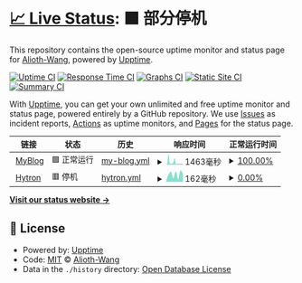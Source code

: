 # [📈 Live Status](https://uptime.rainmaker.bet): <!--live status--> **🟧 部分停机**

This repository contains the open-source uptime monitor and status page for [Alioth-Wang](https://uptime.rainmaker.bet), powered by [Upptime](https://github.com/upptime/upptime).

[![Uptime CI](https://github.com/Alioth-Wang/MyWEB-UPtime/workflows/Uptime%20CI/badge.svg)](https://github.com/Alioth-Wang/MyWEB-UPtime/actions?query=workflow%3A%22Uptime+CI%22)
[![Response Time CI](https://github.com/Alioth-Wang/MyWEB-UPtime/workflows/Response%20Time%20CI/badge.svg)](https://github.com/Alioth-Wang/MyWEB-UPtime/actions?query=workflow%3A%22Response+Time+CI%22)
[![Graphs CI](https://github.com/Alioth-Wang/MyWEB-UPtime/workflows/Graphs%20CI/badge.svg)](https://github.com/Alioth-Wang/MyWEB-UPtime/actions?query=workflow%3A%22Graphs+CI%22)
[![Static Site CI](https://github.com/Alioth-Wang/MyWEB-UPtime/workflows/Static%20Site%20CI/badge.svg)](https://github.com/Alioth-Wang/MyWEB-UPtime/actions?query=workflow%3A%22Static+Site+CI%22)
[![Summary CI](https://github.com/Alioth-Wang/MyWEB-UPtime/workflows/Summary%20CI/badge.svg)](https://github.com/Alioth-Wang/MyWEB-UPtime/actions?query=workflow%3A%22Summary+CI%22)

With [Upptime](https://upptime.js.org), you can get your own unlimited and free uptime monitor and status page, powered entirely by a GitHub repository. We use [Issues](https://github.com/Alioth-Wang/MyWEB-UPtime/issues) as incident reports, [Actions](https://github.com/Alioth-Wang/MyWEB-UPtime/actions) as uptime monitors, and [Pages](https://uptime.rainmaker.bet) for the status page.

<!--start: status pages-->
<!-- This summary is generated by Upptime (https://github.com/upptime/upptime) -->
<!-- Do not edit this manually, your changes will be overwritten -->
<!-- prettier-ignore -->
| 链接 | 状态 | 历史 | 响应时间 | 正常运行时间 |
| --- | ------ | ------- | ------------- | ------ |
| <img alt="" src="https://icons.duckduckgo.com/ip3/realism.world.ico" height="13"> [MyBlog](https://realism.world) | 🟩 正常运行 | [my-blog.yml](https://github.com/Alioth-Wang/MyWEB-UPtime/commits/HEAD/history/my-blog.yml) | <details><summary><img alt="响应时间图像" src="./graphs/my-blog/response-time-week.png" height="20"> 1463毫秒</summary><br><a href="https://uptime.rainmaker.bet/history/my-blog"><img alt="响应时间 620" src="https://img.shields.io/endpoint?url=https%3A%2F%2Fraw.githubusercontent.com%2FAlioth-Wang%2FMyWEB-UPtime%2FHEAD%2Fapi%2Fmy-blog%2Fresponse-time.json"></a><br><a href="https://uptime.rainmaker.bet/history/my-blog"><img alt="24 小时响应时间 689" src="https://img.shields.io/endpoint?url=https%3A%2F%2Fraw.githubusercontent.com%2FAlioth-Wang%2FMyWEB-UPtime%2FHEAD%2Fapi%2Fmy-blog%2Fresponse-time-day.json"></a><br><a href="https://uptime.rainmaker.bet/history/my-blog"><img alt="7 天正常运行时间 1463" src="https://img.shields.io/endpoint?url=https%3A%2F%2Fraw.githubusercontent.com%2FAlioth-Wang%2FMyWEB-UPtime%2FHEAD%2Fapi%2Fmy-blog%2Fresponse-time-week.json"></a><br><a href="https://uptime.rainmaker.bet/history/my-blog"><img alt="30天的正常运行时间 1119" src="https://img.shields.io/endpoint?url=https%3A%2F%2Fraw.githubusercontent.com%2FAlioth-Wang%2FMyWEB-UPtime%2FHEAD%2Fapi%2Fmy-blog%2Fresponse-time-month.json"></a><br><a href="https://uptime.rainmaker.bet/history/my-blog"><img alt="1年的正常运行时间 755" src="https://img.shields.io/endpoint?url=https%3A%2F%2Fraw.githubusercontent.com%2FAlioth-Wang%2FMyWEB-UPtime%2FHEAD%2Fapi%2Fmy-blog%2Fresponse-time-year.json"></a></details> | <details><summary><a href="https://uptime.rainmaker.bet/history/my-blog">100.00%</a></summary><a href="https://uptime.rainmaker.bet/history/my-blog"><img alt="正常运行时间 30.40%" src="https://img.shields.io/endpoint?url=https%3A%2F%2Fraw.githubusercontent.com%2FAlioth-Wang%2FMyWEB-UPtime%2FHEAD%2Fapi%2Fmy-blog%2Fuptime.json"></a><br><a href="https://uptime.rainmaker.bet/history/my-blog"><img alt="24 小时正常运行时间 100.00%" src="https://img.shields.io/endpoint?url=https%3A%2F%2Fraw.githubusercontent.com%2FAlioth-Wang%2FMyWEB-UPtime%2FHEAD%2Fapi%2Fmy-blog%2Fuptime-day.json"></a><br><a href="https://uptime.rainmaker.bet/history/my-blog"><img alt="7 天正常运行时间 100.00%" src="https://img.shields.io/endpoint?url=https%3A%2F%2Fraw.githubusercontent.com%2FAlioth-Wang%2FMyWEB-UPtime%2FHEAD%2Fapi%2Fmy-blog%2Fuptime-week.json"></a><br><a href="https://uptime.rainmaker.bet/history/my-blog"><img alt="30天的正常运行时间 99.90%" src="https://img.shields.io/endpoint?url=https%3A%2F%2Fraw.githubusercontent.com%2FAlioth-Wang%2FMyWEB-UPtime%2FHEAD%2Fapi%2Fmy-blog%2Fuptime-month.json"></a><br><a href="https://uptime.rainmaker.bet/history/my-blog"><img alt="1年的正常运行时间 24.93%" src="https://img.shields.io/endpoint?url=https%3A%2F%2Fraw.githubusercontent.com%2FAlioth-Wang%2FMyWEB-UPtime%2FHEAD%2Fapi%2Fmy-blog%2Fuptime-year.json"></a></details>
| <img alt="" src="https://icons.duckduckgo.com/ip3/idc.hytron.io.ico" height="13"> [Hytron](https://idc.hytron.io) | 🟥 停机 | [hytron.yml](https://github.com/Alioth-Wang/MyWEB-UPtime/commits/HEAD/history/hytron.yml) | <details><summary><img alt="响应时间图像" src="./graphs/hytron/response-time-week.png" height="20"> 162毫秒</summary><br><a href="https://uptime.rainmaker.bet/history/hytron"><img alt="响应时间 2068" src="https://img.shields.io/endpoint?url=https%3A%2F%2Fraw.githubusercontent.com%2FAlioth-Wang%2FMyWEB-UPtime%2FHEAD%2Fapi%2Fhytron%2Fresponse-time.json"></a><br><a href="https://uptime.rainmaker.bet/history/hytron"><img alt="24 小时响应时间 172" src="https://img.shields.io/endpoint?url=https%3A%2F%2Fraw.githubusercontent.com%2FAlioth-Wang%2FMyWEB-UPtime%2FHEAD%2Fapi%2Fhytron%2Fresponse-time-day.json"></a><br><a href="https://uptime.rainmaker.bet/history/hytron"><img alt="7 天正常运行时间 162" src="https://img.shields.io/endpoint?url=https%3A%2F%2Fraw.githubusercontent.com%2FAlioth-Wang%2FMyWEB-UPtime%2FHEAD%2Fapi%2Fhytron%2Fresponse-time-week.json"></a><br><a href="https://uptime.rainmaker.bet/history/hytron"><img alt="30天的正常运行时间 154" src="https://img.shields.io/endpoint?url=https%3A%2F%2Fraw.githubusercontent.com%2FAlioth-Wang%2FMyWEB-UPtime%2FHEAD%2Fapi%2Fhytron%2Fresponse-time-month.json"></a><br><a href="https://uptime.rainmaker.bet/history/hytron"><img alt="1年的正常运行时间 1752" src="https://img.shields.io/endpoint?url=https%3A%2F%2Fraw.githubusercontent.com%2FAlioth-Wang%2FMyWEB-UPtime%2FHEAD%2Fapi%2Fhytron%2Fresponse-time-year.json"></a></details> | <details><summary><a href="https://uptime.rainmaker.bet/history/hytron">0.00%</a></summary><a href="https://uptime.rainmaker.bet/history/hytron"><img alt="正常运行时间 56.02%" src="https://img.shields.io/endpoint?url=https%3A%2F%2Fraw.githubusercontent.com%2FAlioth-Wang%2FMyWEB-UPtime%2FHEAD%2Fapi%2Fhytron%2Fuptime.json"></a><br><a href="https://uptime.rainmaker.bet/history/hytron"><img alt="24 小时正常运行时间 0.00%" src="https://img.shields.io/endpoint?url=https%3A%2F%2Fraw.githubusercontent.com%2FAlioth-Wang%2FMyWEB-UPtime%2FHEAD%2Fapi%2Fhytron%2Fuptime-day.json"></a><br><a href="https://uptime.rainmaker.bet/history/hytron"><img alt="7 天正常运行时间 0.00%" src="https://img.shields.io/endpoint?url=https%3A%2F%2Fraw.githubusercontent.com%2FAlioth-Wang%2FMyWEB-UPtime%2FHEAD%2Fapi%2Fhytron%2Fuptime-week.json"></a><br><a href="https://uptime.rainmaker.bet/history/hytron"><img alt="30天的正常运行时间 0.00%" src="https://img.shields.io/endpoint?url=https%3A%2F%2Fraw.githubusercontent.com%2FAlioth-Wang%2FMyWEB-UPtime%2FHEAD%2Fapi%2Fhytron%2Fuptime-month.json"></a><br><a href="https://uptime.rainmaker.bet/history/hytron"><img alt="1年的正常运行时间 47.46%" src="https://img.shields.io/endpoint?url=https%3A%2F%2Fraw.githubusercontent.com%2FAlioth-Wang%2FMyWEB-UPtime%2FHEAD%2Fapi%2Fhytron%2Fuptime-year.json"></a></details>

<!--end: status pages-->

[**Visit our status website →**](https://uptime.rainmaker.bet)

## 📄 License

- Powered by: [Upptime](https://github.com/upptime/upptime)
- Code: [MIT](./LICENSE) © [Alioth-Wang](https://uptime.rainmaker.bet)
- Data in the `./history` directory: [Open Database License](https://opendatacommons.org/licenses/odbl/1-0/)
